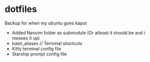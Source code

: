 # dotfiles
Backup for when my ubuntu goes kaput

- Added Neovim folder as submodule (Or atleast it should be and i messes it up)
- bash_aliases // Terminal shortcuts
- Kitty terminal config file
- Starship prompt config file
